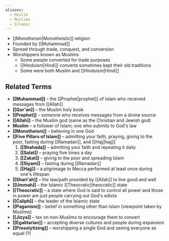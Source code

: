 ```yaml
---
aliases:
  - Muslim
  - Muslims
  - Islamic
---
```

- [[Monotheism|Monotheistic]] religion
- Founded by [[Muhammad]]
- Spread through trade, conquest, and conversion
- Worshippers known as Muslims
	- Some people converted for trade purposes
	- [[Hinduism|Hindi]] converts sometimes kept their old traditions
	- Some were both Muslim and [[Hinduism|Hindi]]

## Related Terms

- **[[Muhammad]]** – the [[Prophet|prophet]] of Islam who received messages from [[Allah]]
- **[[Qur'an]]** – the Muslim holy book
- **[[Prophet]]** – someone who receives messages from a divine source
- **[[Allah]]** – the Muslim god (same as the Christian and Jewish god)
- **Muslim** – a follower of Islam; one who submits to God's law
- **[[Monotheism]]** – believing in one God
- **[[Five Pillars of Islam]]** – admitting your faith, praying, giving to the poor, fasting during [[Ramadan]], and [[Hajj|hajj]]
	1. **[[Shahada]]** – admitting your faith and repeating it daily
	2. **[[Salat]]** – praying five times a day
	3. **[[Zakat]]** – giving to the poor and spreading Islam
	4. **[[Siyam]]** – fasting during [[Ramadan]]
	5. **[[Hajj]]** – a pilgrimage to Mecca performed at least once during one's lifespan
- **[[Shari'ah]]** – the law/path provided by [[Allah]] to live good and well
- **[[Ummah]]** – the Islamic [[Theocratic|theocratic]] state
- **[[Theocratic]]** – a state where God is said to control all power and those in power are just people carrying out God's edicts
- **[[Caliph]]** – the leader of the Islamic state
- **[[Paganism]]** – belief in something other than Islam (viewpoint taken by Muslims)
- **[[Jizya]]** – tax on non-Muslims to encourage them to convert
- **[[Egalitarian]]** – accepting diverse cultures and people during expansion
- **[[Proselytizing]]** – worshipping a single God and seeing everyone as equal (?)

